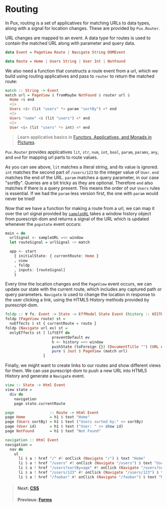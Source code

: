 # Routing

In Pux, routing is a set of applicatives for matching URLs to data types, along
with a signal for location changes. These are provided by `Pux.Router`.

URL changes are mapped to an event. A data type for routes is used
to contain the matched URL along with parameter and query data.

```purescript
data Event = PageView Route | Navigate String DOMEvent

data Route = Home | Users String | User Int | NotFound
```

We also need a function that constructs a route event from a url, which we
build using routing applicatives and pass to `router` to return the
matched route:

```purescript
match :: String -> Event
match url = PageView $ fromMaybe NotFound $ router url $
  Home <$ end
  <|>
  Users <$> (lit "users" *> param "sortBy") <* end
  <|>
  Users "name" <$ (lit "users") <* end
  <|>
  User <$> (lit "users" *> int) <* end
```

> Learn applicative basics in
> [Functors, Applicatives, and Monads in Pictures](http://adit.io/posts/2013-04-17-functors,_applicatives,_and_monads_in_pictures.html#monads).

`Pux.Router` provides applicatives `lit`, `str`, `num`, `int`, `bool`, `param`,
`params`, `any`, and `end` for mapping url parts to route values.

As you can see above, `lit` matches a literal string, and its value is ignored.
`int` matches the second part of `/users/123` to the integer value of `User`.
`end` matches the end of the URL. `param` matches a query parameter, in our case
"sortBy". Queries are a bit tricky as they are optional. Therefore `end` also
matches if there is a query present. This means the order of our `Users` rules
is essential. If we had the `param` less version first, the one with `param`
would never be tried!

Now that we have a function for making a route from a url, we can map it over
the url signal provided by
[`sampleURL`](https://pursuit.purescript.org/packages/purescript-pux/9.0.0/docs/Pux.DOM.History#v:sampleURL)
takes a window history object from purescript-dom and returns a signal of the
URL which is updated whenever the `popstate` event occurs:

```purescript
main = do
  urlSignal <- sampleURL =<< window
  let routeSignal = urlSignal ~> match

  app <- start
    { initialState: { currentRoute: Home }
    , view
    , foldp
    , inputs: [routeSignal]
    }
```

Every time the location changes and the `PageView` event occurs, we can update
our state with the current route, which includes any captured path or query
parameters. `Navigate` is used to change the location in response to the user
clicking a link, using the HTML5 History methods provided by purescript-dom.

```purescript
foldp :: ∀ fx. Event -> State -> EffModel State Event (history :: HISTORY, dom :: DOM | fx)
foldp (PageView route) st =
  noEffects $ st { currentRoute = route }
foldp (Navigate url ev) st =
  onlyEffects st [ liftEff do
                     preventDefault ev
                     h <- history =<< window
                     pushState (toForeign {}) (DocumentTitle "") (URL url) h
                     pure $ Just $ PageView (match url)
                 ]
```

Finally, we might want to create links to our routes and show different views
for them. We can use purescript-dom to push a new URL into HTML5 History and
generate a `Navigate` event.

```purescript
view :: State -> Html Event
view state =
  div do
    navigation
    page state.currentRoute

page                :: Route -> Html Event
page Home           = h1 $ text "Home"
page (Users sortBy) = h1 $ text ("Users sorted by:" <> sortBy)
page (User id)      = h1 $ text ("User: " <> show id)
page NotFound       = h1 $ text "Not Found"

navigation :: Html Event
navigation =
  nav do
    ul
      li $ a ! href "/" #! onClick (Navigate "/") $ text "Home"
      li $ a ! href "/users" #! onClick (Navigate "/users") $ text "Users"
      li $ a ! href "/users?sortBy=age" #! onClick (Navigate "/users?sortBy=age") $ text "Users sorted by age."
      li $ a ! href "/users/123" #! onClick (Navigate "/users/123") $ text "User 123"
      li $ a ! href "/foobar" #! onClick (Navigate "/foobar") $ text "Not found"
```

> #### Next: [CSS](/docs/css)
> #### Previous: [Forms](/docs/forms)
